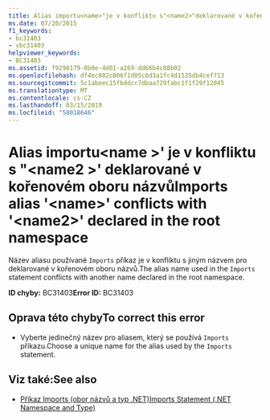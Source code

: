 ```yaml
---
title: Alias importu<name>"je v konfliktu s"<name2>"deklarované v kořenovém oboru názvů
ms.date: 07/20/2015
f1_keywords:
- bc31403
- vbc31403
helpviewer_keywords:
- BC31403
ms.assetid: f9298179-0b0e-4d01-a269-dd66b4c88b02
ms.openlocfilehash: df4ec802c006f1d05c6d3a1fc4d1535db4cef713
ms.sourcegitcommit: 5c1abeec15fbddcc7dbaa729fabc1f1f29f12045
ms.translationtype: MT
ms.contentlocale: cs-CZ
ms.lasthandoff: 03/15/2019
ms.locfileid: "58018646"
---
```

# <a name="imports-alias-name-conflicts-with-name2-declared-in-the-root-namespace"></a><span data-ttu-id="d45e6-102">Alias importu\<name >' je v konfliktu s "\<name2 >' deklarované v kořenovém oboru názvů</span><span class="sxs-lookup"><span data-stu-id="d45e6-102">Imports alias '\<name>' conflicts with '\<name2>' declared in the root namespace</span></span>
<span data-ttu-id="d45e6-103">Název aliasu používané `Imports` příkaz je v konfliktu s jiným názvem pro deklarované v kořenovém oboru názvů.</span><span class="sxs-lookup"><span data-stu-id="d45e6-103">The alias name used in the `Imports` statement conflicts with another name declared in the root namespace.</span></span>  
  
 <span data-ttu-id="d45e6-104">**ID chyby:** BC31403</span><span class="sxs-lookup"><span data-stu-id="d45e6-104">**Error ID:** BC31403</span></span>  
  
## <a name="to-correct-this-error"></a><span data-ttu-id="d45e6-105">Oprava této chyby</span><span class="sxs-lookup"><span data-stu-id="d45e6-105">To correct this error</span></span>  
  
-   <span data-ttu-id="d45e6-106">Vyberte jedinečný název pro aliasem, který se používá `Imports` příkazu.</span><span class="sxs-lookup"><span data-stu-id="d45e6-106">Choose a unique name for the alias used by the `Imports` statement.</span></span>  
  
## <a name="see-also"></a><span data-ttu-id="d45e6-107">Viz také:</span><span class="sxs-lookup"><span data-stu-id="d45e6-107">See also</span></span>

- [<span data-ttu-id="d45e6-108">Příkaz Imports (obor názvů a typ .NET)</span><span class="sxs-lookup"><span data-stu-id="d45e6-108">Imports Statement (.NET Namespace and Type)</span></span>](../../visual-basic/language-reference/statements/imports-statement-net-namespace-and-type.md)
